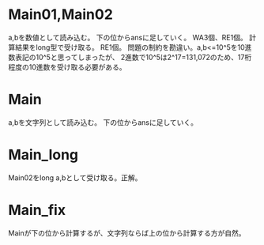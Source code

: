 # Main01,Main02
a,bを数値として読み込む。
下の位からansに足していく。
WA3個、RE1個。
計算結果をlong型で受け取る。
RE1個。
問題の制約を勘違い。a,b<=10^5を10進数表記の10^5と思ってしまったが、
2進数で10^5は2^17=131,072のため、17桁程度の10進数を受け取る必要がある。

# Main
a,bを文字列として読み込む。
下の位からansに足していく。

# Main\_long
Main02をlong a,bとして受け取る。正解。

# Main_fix
Mainが下の位から計算するが、文字列ならば上の位から計算する方が自然。
